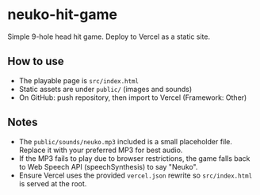 # neuko-hit-game

Simple 9-hole head hit game. Deploy to Vercel as a static site.

## How to use
- The playable page is `src/index.html`
- Static assets are under `public/` (images and sounds)
- On GitHub: push repository, then import to Vercel (Framework: Other)

## Notes
- The `public/sounds/neuko.mp3` included is a small placeholder file. Replace it with your preferred MP3 for best audio.
- If the MP3 fails to play due to browser restrictions, the game falls back to Web Speech API (speechSynthesis) to say "Neuko".
- Ensure Vercel uses the provided `vercel.json` rewrite so `src/index.html` is served at the root.
